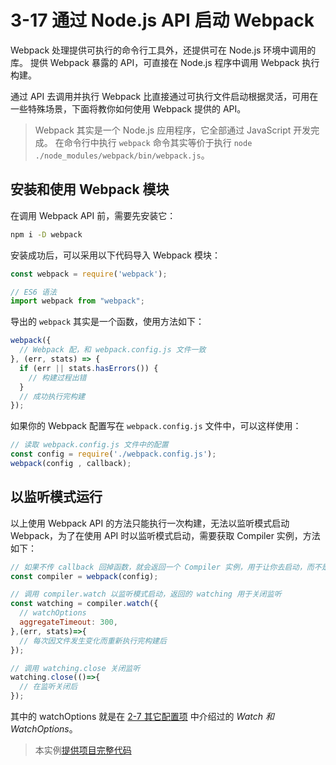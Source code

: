 # 3-17 通过 Node.js API 启动 Webpack
Webpack 处理提供可执行的命令行工具外，还提供可在 Node.js 环境中调用的库。
提供 Webpack 暴露的 API，可直接在 Node.js 程序中调用 Webpack 执行构建。

通过 API 去调用并执行 Webpack 比直接通过可执行文件启动根据灵活，可用在一些特殊场景，下面将教你如何使用 Webpack 提供的 API。

> Webpack 其实是一个 Node.js 应用程序，它全部通过 JavaScript 开发完成。
> 在命令行中执行 `webpack` 命令其实等价于执行 `node ./node_modules/webpack/bin/webpack.js`。

## 安装和使用 Webpack 模块
在调用 Webpack API 前，需要先安装它：
```bash
npm i -D webpack
```
安装成功后，可以采用以下代码导入 Webpack 模块：
```js
const webpack = require('webpack');

// ES6 语法
import webpack from "webpack";
```
导出的 `webpack` 其实是一个函数，使用方法如下：
```js
webpack({
  // Webpack 配，和 webpack.config.js 文件一致
}, (err, stats) => {
  if (err || stats.hasErrors()) {
    // 构建过程出错
  }
  // 成功执行完构建
});
```
如果你的 Webpack 配置写在 `webpack.config.js` 文件中，可以这样使用：
```js
// 读取 webpack.config.js 文件中的配置
const config = require('./webpack.config.js');
webpack(config , callback);
```

## 以监听模式运行
以上使用 Webpack API 的方法只能执行一次构建，无法以监听模式启动 Webpack，为了在使用 API 时以监听模式启动，需要获取 Compiler 实例，方法如下：
```js
// 如果不传 callback 回掉函数，就会返回一个 Compiler 实例，用于让你去启动，而不是像上面那样立即启动
const compiler = webpack(config);

// 调用 compiler.watch 以监听模式启动，返回的 watching 用于关闭监听
const watching = compiler.watch({
  // watchOptions
  aggregateTimeout: 300,
},(err, stats)=>{
  // 每次因文件发生变化而重新执行完构建后
});

// 调用 watching.close 关闭监听 
watching.close(()=>{
  // 在监听关闭后
});
```
其中的 watchOptions 就是在 [2-7 其它配置项](../2配置/2-7其它配置项.md) 中介绍过的 *Watch 和 WatchOptions*。

> 本实例[提供项目完整代码](http://webpack.wuhaolin.cn/3-17通过Node.jsAPI启动Webpack.zip)
